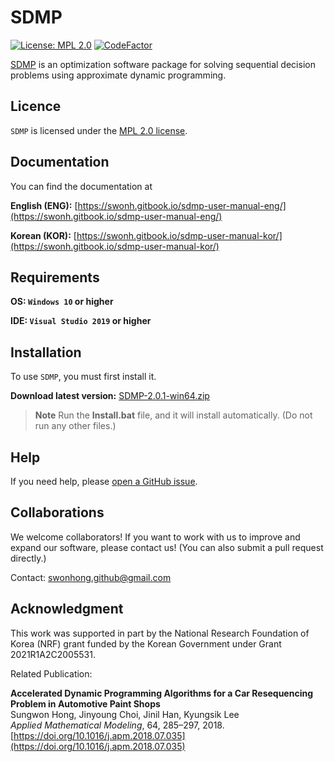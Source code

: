 
# SDMP 

[![License: MPL 2.0](https://img.shields.io/badge/License-MPL_2.0-brightgreen.svg)](https://opensource.org/licenses/MPL-2.0)
[![CodeFactor](https://www.codefactor.io/repository/github/swonh/sdmp/badge)](https://www.codefactor.io/repository/github/swonh/sdmp)

[SDMP](https://github.com/swonh/SDMP) is an optimization software package for solving sequential decision problems using approximate dynamic programming.

## Licence

`SDMP` is licensed under the [MPL 2.0 license](https://github.com/swonh/SDMP/blob/main/LICENSE).

## Documentation

You can find the documentation at

<b>English (ENG):</b> [https://swonh.gitbook.io/sdmp-user-manual-eng/](https://swonh.gitbook.io/sdmp-user-manual-eng/)

<b>Korean (KOR):</b> [https://swonh.gitbook.io/sdmp-user-manual-kor/](https://swonh.gitbook.io/sdmp-user-manual-kor/)

## Requirements

<b>OS: `Windows 10` or higher</b>

<b>IDE: `Visual Studio 2019` or higher</b>

## Installation

To use `SDMP`, you must first install it.

<b>Download latest version:</b> [SDMP-2.0.1-win64.zip](https://github.com/swonh/SDMP/releases/download/v2.0.1/SDMP-2.0.1-win64.zip)

> **Note**
> Run the <b>Install.bat</b> file, and it will install automatically. (Do not run any other files.)

## Help

If you need help, please [open a GitHub issue](https://github.com/swonh/SDMP/issues/new).

## Collaborations

We welcome collaborators! If you want to work with us to improve and expand our software, please contact us! (You can also submit a pull request directly.)

Contact: swonhong.github@gmail.com

## Acknowledgment
This work was supported in part by the National Research Foundation of Korea (NRF) grant funded by the Korean Government under Grant 2021R1A2C2005531.

Related Publication:

**Accelerated Dynamic Programming Algorithms for a Car Resequencing Problem in Automotive Paint Shops**  
Sungwon Hong, Jinyoung Choi, Jinil Han, Kyungsik Lee  
*Applied Mathematical Modeling*, 64, 285–297, 2018.  
[https://doi.org/10.1016/j.apm.2018.07.035](https://doi.org/10.1016/j.apm.2018.07.035)
